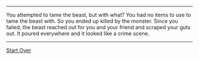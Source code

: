 #

---

You attempted to tame the beast, but with what? You had no items to use to tame the beast with. So you ended up killed by the monster. Since you failed, the beast reached out for you and your friend and scraped your guts out. It poured everywhere and it looked like a crime scene. 

---
[Start Over](../Home.md)